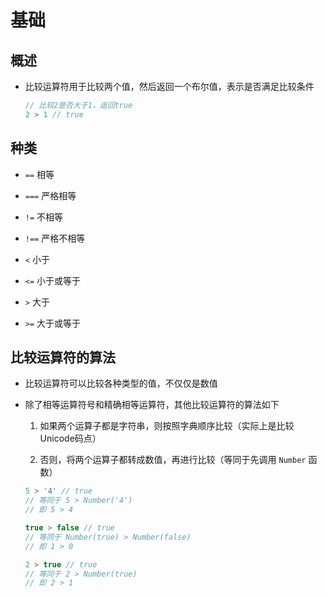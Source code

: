 # 基础

## 概述

+ 比较运算符用于比较两个值，然后返回一个布尔值，表示是否满足比较条件

    ```js
    // 比较2是否大于1，返回true
    2 > 1 // true
    ```

## 种类

+ `==` 相等

+ `===` 严格相等

+ `!=` 不相等

+ `!==` 严格不相等

+ `<` 小于

+ `<=` 小于或等于

+ `>` 大于

+ `>=` 大于或等于

## 比较运算符的算法

+ 比较运算符可以比较各种类型的值，不仅仅是数值

+ 除了相等运算符号和精确相等运算符，其他比较运算符的算法如下

    1. 如果两个运算子都是字符串，则按照字典顺序比较（实际上是比较Unicode码点）

    2. 否则，将两个运算子都转成数值，再进行比较（等同于先调用 `Number` 函数）

    ```js
    5 > '4' // true
    // 等同于 5 > Number('4')
    // 即 5 > 4

    true > false // true
    // 等同于 Number(true) > Number(false)
    // 即 1 > 0

    2 > true // true
    // 等同于 2 > Number(true)
    // 即 2 > 1
    ```
